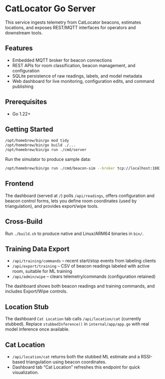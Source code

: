 # CatLocator Go Server

This service ingests telemetry from CatLocator beacons, estimates locations, and exposes REST/MQTT interfaces for operators and downstream tools.

## Features
- Embedded MQTT broker for beacon connections
- REST APIs for room classification, beacon management, and configuration
- SQLite persistence of raw readings, labels, and model metadata
- Web dashboard for live monitoring, configuration edits, and command publishing

## Prerequisites
- Go 1.22+

## Getting Started
```bash
/opt/homebrew/bin/go mod tidy
/opt/homebrew/bin/go build ./...
/opt/homebrew/bin/go run ./cmd/server
```

Run the simulator to produce sample data:
```bash
/opt/homebrew/bin/go run ./cmd/beacon-sim --broker tcp://localhost:1883
```

## Frontend
The dashboard (served at `/`) polls `/api/readings`, offers configuration and beacon control forms, lets you define room coordinates (used by triangulation), and provides export/wipe tools.

## Cross-Build
Run `./build.sh` to produce native and Linux/ARM64 binaries in `bin/`.

## Training Data Export
- `/api/training/commands` – recent start/stop events from labeling clients
- `/api/export/training` – CSV of beacon readings labeled with active room, suitable for ML training
- `/api/admin/wipe` – clears telemetry/commands (configuration retained)

The dashboard shows both beacon readings and training commands, and includes Export/Wipe controls.

## Location Stub
The dashboard `Cat Location` tab calls `/api/location/cat` (currently stubbed). Replace `stubbedInference()` in `internal/app/app.go` with real model inference once available.

## Cat Location
- `/api/location/cat` returns both the stubbed ML estimate and a RSSI-based triangulation using beacon coordinates.
- Dashboard tab “Cat Location” refreshes this endpoint for quick visualization.
